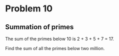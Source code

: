# Problem 10
## Summation of primes

The sum of the primes below 10 is 2 + 3 + 5 + 7 = 17.

Find the sum of all the primes below two million.